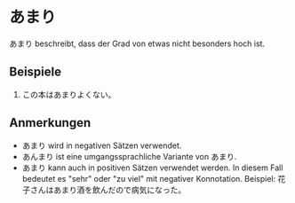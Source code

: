 ---
---
# あまり

あまり beschreibt, dass der Grad von etwas nicht besonders hoch ist.

## Beispiele

1. この本はあまりよくない。

## Anmerkungen

- あまり wird in negativen Sätzen verwendet.
- あんまり ist eine umgangssprachliche Variante von あまり.
- あまり kann auch in positiven Sätzen verwendet werden. In diesem Fall bedeutet es "sehr" oder "zu viel" mit negativer Konnotation. Beispiel: 花子さんはあまり酒を飲んだので病気になった。
